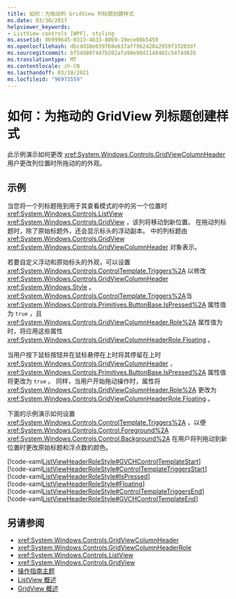 ```yaml
---
title: 如何：为拖动的 GridView 列标题创建样式
ms.date: 03/30/2017
helpviewer_keywords:
- ListView controls [WPF], styling
ms.assetid: 0b999645-0313-4b33-80b9-19ece08b5459
ms.openlocfilehash: dbcdd38e0397b8e637aff962420a2959f33203df
ms.sourcegitcommit: bf5dd80f4d7b202afa90e90d1148402c5474d826
ms.translationtype: MT
ms.contentlocale: zh-CN
ms.lasthandoff: 03/30/2021
ms.locfileid: "96973559"
---
```

# <a name="how-to-create-a-style-for-a-dragged-gridview-column-header"></a>如何：为拖动的 GridView 列标题创建样式
此示例演示如何更改 <xref:System.Windows.Controls.GridViewColumnHeader> 用户更改列位置时所拖动的的外观。  
  
## <a name="example"></a>示例  
 当您将一个列标题拖到用于其查看模式的中的另一个位置时 <xref:System.Windows.Controls.ListView> <xref:System.Windows.Controls.GridView> ，该列将移动到新位置。 在拖动列标题时，除了原始标题外，还会显示标头的浮动副本。 中的列标题由 <xref:System.Windows.Controls.GridView> <xref:System.Windows.Controls.GridViewColumnHeader> 对象表示。  
  
 若要自定义浮动和原始标头的外观，可以设置 <xref:System.Windows.Controls.ControlTemplate.Triggers%2A> 以修改 <xref:System.Windows.Controls.GridViewColumnHeader> <xref:System.Windows.Style> 。 <xref:System.Windows.Controls.ControlTemplate.Triggers%2A>当 <xref:System.Windows.Controls.Primitives.ButtonBase.IsPressed%2A> 属性值为 `true` ，且 <xref:System.Windows.Controls.GridViewColumnHeader.Role%2A> 属性值为时，将应用这些属性 <xref:System.Windows.Controls.GridViewColumnHeaderRole.Floating> 。  
  
 当用户按下鼠标按钮并在鼠标悬停在上时将其停留在上时 <xref:System.Windows.Controls.GridViewColumnHeader> ， <xref:System.Windows.Controls.Primitives.ButtonBase.IsPressed%2A> 属性值将更改为 `true` 。 同样，当用户开始拖动操作时，属性将 <xref:System.Windows.Controls.GridViewColumnHeader.Role%2A> 更改为 <xref:System.Windows.Controls.GridViewColumnHeaderRole.Floating> 。  
  
 下面的示例演示如何设置 <xref:System.Windows.Controls.ControlTemplate.Triggers%2A> ，以便 <xref:System.Windows.Controls.Control.Foreground%2A> <xref:System.Windows.Controls.Control.Background%2A> 在用户将列拖动到新位置时更改原始标题和浮点数的颜色。  
  
 [!code-xaml[ListViewHeaderRoleStyle#GVCHControlTemplateStart](~/samples/snippets/csharp/VS_Snippets_Wpf/ListViewHeaderRoleStyle/CS/Window1.xaml#gvchcontroltemplatestart)]  
[!code-xaml[ListViewHeaderRoleStyle#ControlTemplateTriggersStart](~/samples/snippets/csharp/VS_Snippets_Wpf/ListViewHeaderRoleStyle/CS/Window1.xaml#controltemplatetriggersstart)]  
[!code-xaml[ListViewHeaderRoleStyle#IsPressed](~/samples/snippets/csharp/VS_Snippets_Wpf/ListViewHeaderRoleStyle/CS/Window1.xaml#ispressed)]  
[!code-xaml[ListViewHeaderRoleStyle#Floating](~/samples/snippets/csharp/VS_Snippets_Wpf/ListViewHeaderRoleStyle/CS/Window1.xaml#floating)]  
[!code-xaml[ListViewHeaderRoleStyle#ControlTemplateTriggersEnd](~/samples/snippets/csharp/VS_Snippets_Wpf/ListViewHeaderRoleStyle/CS/Window1.xaml#controltemplatetriggersend)]  
[!code-xaml[ListViewHeaderRoleStyle#GVCHControlTemplateEnd](~/samples/snippets/csharp/VS_Snippets_Wpf/ListViewHeaderRoleStyle/CS/Window1.xaml#gvchcontroltemplateend)]  
  
## <a name="see-also"></a>另请参阅

- <xref:System.Windows.Controls.GridViewColumnHeader>
- <xref:System.Windows.Controls.GridViewColumnHeaderRole>
- <xref:System.Windows.Controls.ListView>
- <xref:System.Windows.Controls.GridView>
- [操作指南主题](listview-how-to-topics.md)
- [ListView 概述](listview-overview.md)
- [GridView 概述](gridview-overview.md)
